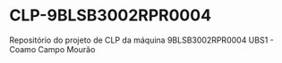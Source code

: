 # CLP-9BLSB3002RPR0004
Repositório do projeto de CLP da máquina 9BLSB3002RPR0004
UBS1 - Coamo Campo Mourão
